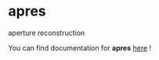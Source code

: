 # apres
aperture reconstruction

You can find documentation for __apres__ [here](https://alaut.github.io/apres/) !
